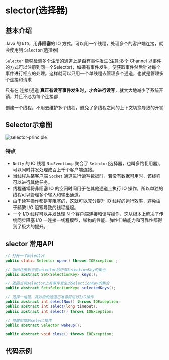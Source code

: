 # slector(选择器)
## 基本介绍
Java 的 `NIO`，用**非阻塞**的 IO  方式。可以用一个线程，处理多个的客户端连接，就会使用到 `Selector`(选择器)

`Selector` 能够检测多个注册的通道上是否有事件发生(注意:多个 Channel 以事件的方式可以注册到同一个Selector)，如果有事件发生，便获取事件然后针对每个事件进行相应的处理。这样就可以只用一个单线程去管理多个通道，也就是管理多个连接和请求

只有在 连接/通道 **真正有读写事件发生时，才会进行读写**，就大大地减少了系统开销，并且不必为每个连接都

创建一个线程，不用去维护多个线程，避免了多线程之间的上下文切换导致的开销

## Selector示意图
![selector-principle](/assets/selector-principle.jpg)

### 特点
* `Netty` 的 IO 线程 `NioEventLoop`  聚合了 `Selector`(选择器，也叫多路复用器)，可以同时并发处理成百上千个客户端连接。
* 当线程从某客户端 `Socket` 通道进行读写数据时，若没有数据可用时，该线程可以进行其他任务。
* 线程通常将非阻塞 IO  的空闲时间用于在其他通道上执行 IO  操作，所以单独的线程可以管理多个输入和输出通道。
* 由于读写操作都是非阻塞的，这就可以充分提升 IO  线程的运行效率，避免由于频繁 I/O  阻塞导致的线程挂起。
* 一个 I/O  线程可以并发处理 N 个客户端连接和读写操作，这从根本上解决了传统同步阻塞 I/O 一连接一线程模型，架构的性能、弹性伸缩能力和可靠性都得到了极大的提升。

## slector 常用API
```java
// 打开一个Selector
public static Selector open() throws IOException ;

// 返回注册到当前selector的所有SelectionKey的集合
public abstract Set<SelectionKey> keys();

// 返回当前selector上有事件发生的SelectionKey的集合
public abstract Set<SelectionKey> selectedKeys();

// 选择一组键，其对应的通道已准备好进行I/O操作
public abstract int selectNow() throws IOException;
public abstract int select(long timeout);
public abstract int select() throws IOException;

// 唤醒阻塞的select操作
public abstract Selector wakeup();

public abstract void close() throws IOException;
```

## 代码示例
